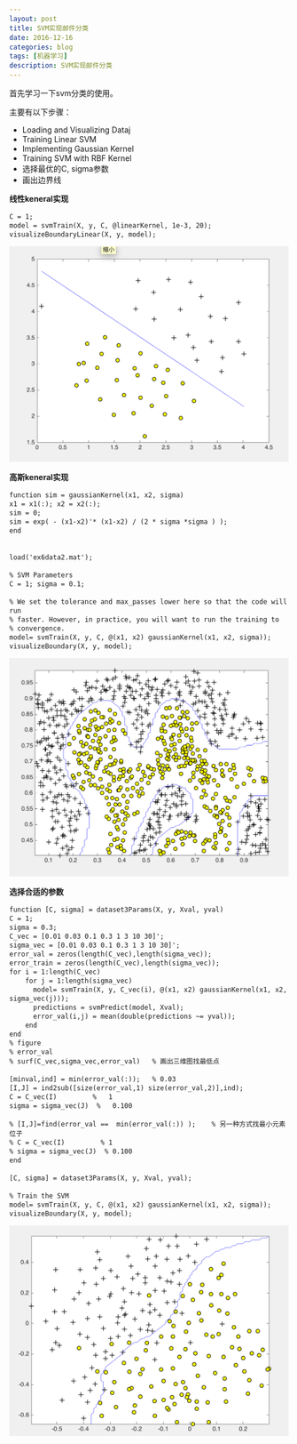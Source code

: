 ```yaml
---
layout: post
title: SVM实现邮件分类
date: 2016-12-16
categories: blog
tags: [机器学习]
description: SVM实现邮件分类
---
```


首先学习一下svm分类的使用。     

主要有以下步骤：   

- Loading and Visualizing Dataj
- Training Linear SVM    
- Implementing Gaussian Kernel
- Training SVM with RBF Kernel    
- 选择最优的C, sigma参数     
- 画出边界线      

**线性keneral实现**    

```
C = 1;
model = svmTrain(X, y, C, @linearKernel, 1e-3, 20);
visualizeBoundaryLinear(X, y, model);
```

![](https://raw.githubusercontent.com/whuhan2013/myImage/master/machineLearning/ex1/p1.png)


**高斯keneral实现**       

```
function sim = gaussianKernel(x1, x2, sigma)
x1 = x1(:); x2 = x2(:);
sim = 0;
sim = exp( - (x1-x2)'* (x1-x2) / (2 * sigma *sigma ) );
end


load('ex6data2.mat');

% SVM Parameters
C = 1; sigma = 0.1;

% We set the tolerance and max_passes lower here so that the code will run
% faster. However, in practice, you will want to run the training to
% convergence.
model= svmTrain(X, y, C, @(x1, x2) gaussianKernel(x1, x2, sigma)); 
visualizeBoundary(X, y, model);
```

![](https://raw.githubusercontent.com/whuhan2013/myImage/master/machineLearning/ex1/p2.png)

**选择合适的参数**    

```
function [C, sigma] = dataset3Params(X, y, Xval, yval)
C = 1;
sigma = 0.3;
C_vec = [0.01 0.03 0.1 0.3 1 3 10 30]';
sigma_vec = [0.01 0.03 0.1 0.3 1 3 10 30]';
error_val = zeros(length(C_vec),length(sigma_vec));
error_train = zeros(length(C_vec),length(sigma_vec));
for i = 1:length(C_vec)
    for j = 1:length(sigma_vec)
      model= svmTrain(X, y, C_vec(i), @(x1, x2) gaussianKernel(x1, x2, sigma_vec(j))); 
      predictions = svmPredict(model, Xval);
      error_val(i,j) = mean(double(predictions ~= yval));
    end
end
% figure
% error_val
% surf(C_vec,sigma_vec,error_val)   % 画出三维图找最低点

[minval,ind] = min(error_val(:));   % 0.03
[I,J] = ind2sub([size(error_val,1) size(error_val,2)],ind);
C = C_vec(I)         %   1
sigma = sigma_vec(J)  %   0.100

% [I,J]=find(error_val ==  min(error_val(:)) );    % 另一种方式找最小元素位子
% C = C_vec(I)         % 1
% sigma = sigma_vec(J)  % 0.100
end

[C, sigma] = dataset3Params(X, y, Xval, yval);

% Train the SVM
model= svmTrain(X, y, C, @(x1, x2) gaussianKernel(x1, x2, sigma));
visualizeBoundary(X, y, model);
```

![](https://raw.githubusercontent.com/whuhan2013/myImage/master/machineLearning/ex1/p3.png)


